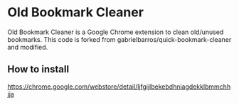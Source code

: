 # Old Bookmark Cleaner
Old Bookmark Cleaner is a Google Chrome extension to clean old/unused bookmarks.  This code is forked from gabrielbarros/quick-bookmark-cleaner and modified.

## How to install
https://chrome.google.com/webstore/detail/ljfgijlbekebdhniagdekklbmmchhjja

